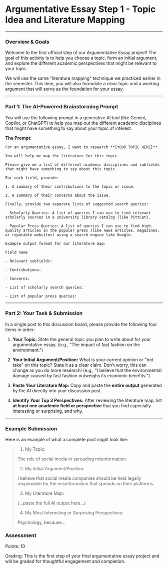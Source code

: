 # Argumentative Essay Step 1 - Topic Idea and Literature Mapping
- - -
### **Overview & Goals**

Welcome to the first official step of our Argumentative Essay project! The goal of this activity is to help you choose a topic, form an initial argument, and explore the different academic perspectives that might be relevant to your topic.

We will use the same "literature mapping" technique we practiced earlier in the semester. This time, you will also formulate a clear topic and a working argument that will serve as the foundation for your essay.

***

### **Part 1: The AI-Powered Brainstorming Prompt**

You will use the following prompt in a generative AI tool (like Gemini, Copilot, or ChatGPT) to help you map out the different academic disciplines that might have something to say about your topic of interest.

**The Prompt:**

```
For an argumentative essay, I want to research **[YOUR TOPIC HERE]**.

You will help me map the literature for this topic.

Please give me a list of different academic disciplines and subfields that might have something to say about this topic.

For each field, provide:

1. A summary of their contributions to the topic or issue.

2. A summary of their concerns about the issue.

Finally, provide two separate lists of suggested search queries:

- Scholarly Queries: A list of queries I can use to find relevant scholarly sources in a university library catalog (like PittCat).

- Popular Press Queries: A list of queries I can use to find high-quality articles in the popular press (like news articles, magazines, or reputable websites) using a search engine like Google.

Example output format for our literature map:

Field name

- Relevant subfields:

- Contributions:

- Concerns:

- List of scholarly search queries:

- List of popular press queries:

```

***

### **Part 2: Your Task & Submission**

In a single post to this discussion board, please provide the following four items in order:

1.  **Your Topic:** State the general topic you plan to write about for your argumentative essay. (e.g., "The impact of fast fashion on the environment.")
    
2.  **Your Initial Argument/Position:** What is your current opinion or "hot take" on this topic? State it as a clear claim. Don't worry, this can change as you do more research! (e.g., "I believe that the environmental damage caused by fast fashion outweighs its economic benefits.")
    
3.  **Paste Your Literature Map:** Copy and paste the **entire output** generated by the AI directly into your discussion post.
    
4.  **Identify Your Top 3 Perspectives:** After reviewing the literature map, list **at least one academic field or perspective** that you find especially interesting or surprising, and why.
    

***

### **Example Submission**

Here is an example of what a complete post might look like:

> 1.  My Topic:
> 
> The role of social media in spreading misinformation.
> 
> 2.  My Initial Argument/Position:
> 
> I believe that social media companies should be held legally responsible for the misinformation that spreads on their platforms.
> 
> 3.  My Literature Map:
> 
> (...paste the full AI output here...)
> 
> 4.  My Most Interesting or Surprising Perspectives:
> 
> Psychology, because...

### **Assessment**

Points: 10

Grading: This is the first step of your final argumentative essay project and will be graded for thoughtful engagement and completion.